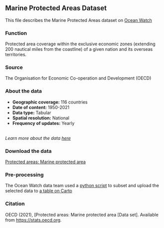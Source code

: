 ## Marine Protected Areas Dataset
This file describes the Marine Protected Areas dataset on [Ocean Watch](https://www.oceanwatchdata.org)

### Function
Protected area coverage within the exclusive economic zones (extending 200 nautical miles from the coastline) of a given nation and its overseas territories.

### Source
The Organisation for Economic Co-operation and Development (OECD)

### About the data
- **Geographic coverage:** 116 countries
- **Date of content:** 1950-2021
- **Data type:** Tabular
- **Spatial resolution:** National
- **Frequency of updates:** Yearly

<br/>*Learn more about the data [here](https://data.oecd.org/biodiver/protected-areas.htm)*

### Download the data
[Protected areas: Marine protected area](https://stats.oecd.org) 

### Pre-processing
The Ocean Watch data team used a [python script](https://github.com/resource-watch/ocean-watch-data/blob/main/datasets/ocn_023_rw1_marine_protection/ocn_023_rw1_marine_protection_processing.py) to subset and upload the selected data to [a table on Carto](https://resourcewatch.carto.com/u/wri-rw/dataset/ocn_023_rw1_marine_protection_edit)

### Citation
OECD (2021), [Protected areas: Marine protected area \[Data set]. Available from https://stats.oecd.org.